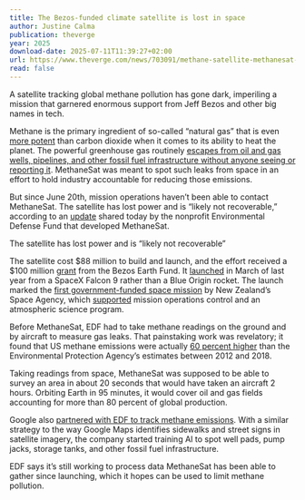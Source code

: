 ```yaml
---
title: The Bezos-funded climate satellite is lost in space
author: Justine Calma
publication: theverge
year: 2025
download-date: 2025-07-11T11:39:27+02:00
url: https://www.theverge.com/news/703091/methane-satellite-methanesat-lost-bezos-edf
read: false
---
```


A satellite tracking global methane pollution has gone dark, imperiling a mission that garnered enormous support from Jeff Bezos and other big names in tech.

Methane is the primary ingredient of so-called “natural gas” that is even [more potent](https://www.unep.org/news-and-stories/video/whats-deal-methane) than carbon dioxide when it comes to its ability to heat the planet. The powerful greenhouse gas routinely [escapes from oil and gas wells, pipelines, and other fossil fuel infrastructure without anyone seeing or reporting it](https://www.theverge.com/2020/2/19/21143597/methane-greenhouse-gas-oil-underestimate-leaks). MethaneSat was meant to spot such leaks from space in an effort to hold industry accountable for reducing those emissions.

But since June 20th, mission operations haven’t been able to contact MethaneSat. The satellite has lost power and is “likely not recoverable,” according to an [update](https://www.methanesat.org/project-updates/methanesat-loses-contact-satellite) shared today by the nonprofit Environmental Defense Fund that developed MethaneSat.

The satellite has lost power and is “likely not recoverable”

The satellite cost $88 million to build and launch, and the effort received a $100 million [grant](https://www.edf.org/bezos-earth-fund-supports-edf-science-and-solutions) from the Bezos Earth Fund. It [launched](https://www.theverge.com/2024/3/4/24090702/the-methane-tracking-satellite-jeff-bezos-essentially-paid-for-just-launched) in March of last year from a SpaceX Falcon 9 rather than a Blue Origin rocket. The launch marked the [first government-funded space mission](https://www.mbie.govt.nz/science-and-technology/space/space-related-opportunities-in-new-zealand/methanesat-mission/) by New Zealand’s Space Agency, which [supported](https://www.mbie.govt.nz/science-and-technology/space/space-related-opportunities-in-new-zealand/methanesat-mission) mission operations control and an atmospheric science program.

Before MethaneSat, EDF had to take methane readings on the ground and by aircraft to measure gas leaks. That painstaking work was revelatory; it found that US methane emissions were actually [60 percent higher](https://www.edf.org/climate/methane-studies) than the Environmental Protection Agency’s estimates between 2012 and 2018.

Taking readings from space, MethaneSat was supposed to be able to survey an area in about 20 seconds that would have taken an aircraft 2 hours. Orbiting Earth in 95 minutes, it would cover oil and gas fields accounting for more than 80 percent of global production.

Google also [partnered with EDF to track methane emissions](https://www.theverge.com/2024/2/14/24071100/google-methane-satellite-ai-map-climate-change). With a similar strategy to the way Google Maps identifies sidewalks and street signs in satellite imagery, the company started training AI to spot well pads, pump jacks, storage tanks, and other fossil fuel infrastructure.

EDF says it’s still working to process data MethaneSat has been able to gather since launching, which it hopes can be used to limit methane pollution.